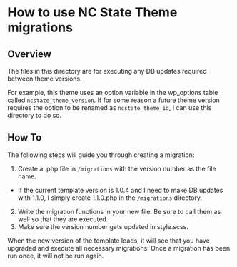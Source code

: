 # How to use NC State Theme migrations

## Overview

The files in this directory are for executing any DB updates required between theme versions.

For example, this theme uses an option variable in the wp_options table called `ncstate_theme_version`.
If for some reason a future theme version requires the option to be renamed as `ncstate_theme_id`, 
I can use this directory to do so.

## How To

The following steps will guide you through creating a migration:

1. Create a .php file in `/migrations` with the version number as the file name.
  - If the current template version is 1.0.4 and I need to make DB updates with 1.1.0,
  I simply create 1.1.0.php in the `/migrations` directory.
2. Write the migration functions in your new file. Be sure to call them as well so that
   they are executed.
3. Make sure the version number gets updated in style.scss.

When the new version of the template loads, it will see that you have upgraded and
execute all necessary migrations. Once a migration has been run once, it will not be run
again.
